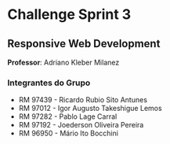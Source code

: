 # Challenge Sprint 3

## Responsive Web Development

**Professor**: Adriano Kleber Milanez

### Integrantes do Grupo

- RM 97439 - Ricardo Rubio Sito Antunes
- RM 97012 - Igor Augusto Takeshigue Lemos
- RM 97282 - Pablo Lage Carral
- RM 97192 - Joederson Oliveira Pereira
- RM 96950 - Mário Ito Bocchini
